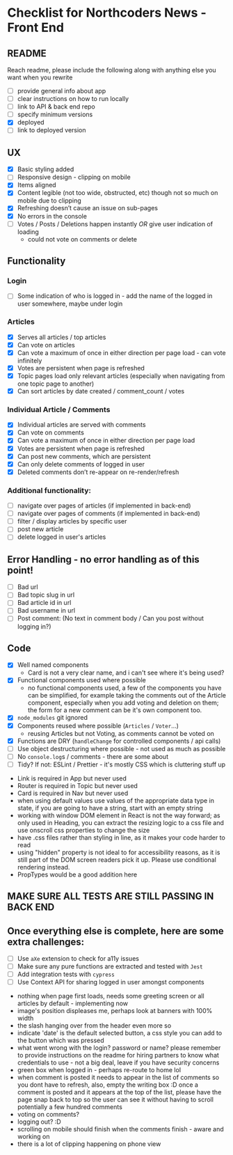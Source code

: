 # Checklist for Northcoders News - Front End

## README

Reach readme, please include the following along with anything else you want when you rewrite

- [ ] provide general info about app
- [ ] clear instructions on how to run locally
- [ ] link to API & back end repo
- [ ] specify minimum versions
- [x] deployed
- [ ] link to deployed version

## UX

- [x] Basic styling added
- [ ] Responsive design - clipping on mobile
- [x] Items aligned
- [x] Content legible (not too wide, obstructed, etc) though not so much on mobile due to clipping
- [x] Refreshing doesn’t cause an issue on sub-pages
- [x] No errors in the console
- [ ] Votes / Posts / Deletions happen instantly _OR_ give user indication of loading
  - could not vote on comments or delete

## Functionality

### Login

- [ ] Some indication of who is logged in - add the name of the logged in user somewhere, maybe under login

### Articles

- [x] Serves all articles / top articles
- [x] Can vote on articles
- [x] Can vote a maximum of once in either direction per page load - can vote infinitely
- [x] Votes are persistent when page is refreshed
- [x] Topic pages load only relevant articles (especially when navigating from one topic page to another)
- [x] Can sort articles by date created / comment_count / votes

### Individual Article / Comments

- [x] Individual articles are served with comments
- [x] Can vote on comments
- [x] Can vote a maximum of once in either direction per page load
- [x] Votes are persistent when page is refreshed
- [x] Can post new comments, which are persistent
- [x] Can only delete comments of logged in user
- [x] Deleted comments don’t re-appear on re-render/refresh

### Additional functionality:

- [ ] navigate over pages of articles (if implemented in back-end)
- [ ] navigate over pages of comments (if implemented in back-end)
- [ ] filter / display articles by specific user
- [ ] post new article
- [ ] delete logged in user's articles

## Error Handling - no error handling as of this point!

- [ ] Bad url
- [ ] Bad topic slug in url
- [ ] Bad article id in url
- [ ] Bad username in url
- [ ] Post comment: (No text in comment body / Can you post without logging in?)

## Code

- [x] Well named components
  - Card is not a very clear name, and i can't see where it's being used?
- [x] Functional components used where possible
  - no functional components used, a few of the components you have can be simplified, for example taking the comments out of the Article component, especially when you add voting and deletion on them; the form for a new comment can be it's own component too.
- [x] `node_modules` git ignored
- [x] Components reused where possible (`Articles` / `Voter`...)
  - reusing Articles but not Voting, as comments cannot be voted on
- [x] Functions are DRY (`handleChange` for controlled components / api calls)
- [ ] Use object destructuring where possible - not used as much as possible
- [ ] No `console.log`s / comments - there are some about
- [ ] Tidy? If not: ESLint / Prettier - it's mostly CSS which is cluttering stuff up
- Link is required in App but never used
- Router is required in Topic but never used
- Card is required in Nav but never used
- when using default values use values of the appropriate data type in state, if you are going to have a string, start with an empty string
- working with window DOM element in React is not the way forward; as only used in Heading, you can extract the resizing logic to a css file and use onscroll css properties to change the size
- have .css files rather than styling in line, as it makes your code harder to read
- using "hidden" property is not ideal to for accessibility reasons, as it is still part of the DOM screen readers pick it up. Please use conditional rendering instead.
- PropTypes would be a good addition here

## MAKE SURE ALL TESTS ARE STILL PASSING IN BACK END

## Once everything else is complete, here are some extra challenges:

- [ ] Use `aXe` extension to check for a11y issues
- [ ] Make sure any pure functions are extracted and tested with `Jest`
- [ ] Add integration tests with `cypress`
- [ ] Use Context API for sharing logged in user amongst components

- nothing when page first loads, needs some greeting screen or all articles by default - implementing now
- image's position displeases me, perhaps look at banners with 100% width
- the slash hanging over from the header even more so
- indicate 'date' is the default selected button, a css style you can add to the button which was pressed
- what went wrong with the login? password or name? please remember to provide instructions on the readme for hiring partners to know what credentials to use - not a big deal, leave if you have security concerns
- green box when logged in - perhaps re-route to home lol
- when comment is posted it needs to appear in the list of comments so you dont have to refresh, also, empty the writing box :D once a comment is posted and it appears at the top of the list, please have the page snap back to top so the user can see it without having to scroll potentially a few hundred comments
- voting on comments?
- logging out? :D
- scrolling on mobile should finish when the comments finish - aware and working on
- there is a lot of clipping happening on phone view
